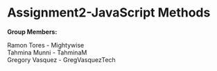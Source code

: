 # Assignment2-JavaScript Methods

<b>Group Members:</b>

Ramon Tores - Mightywise </br>
Tahmina Munni - TahminaM </br>
Gregory Vasquez - GregVasquezTech </br>

